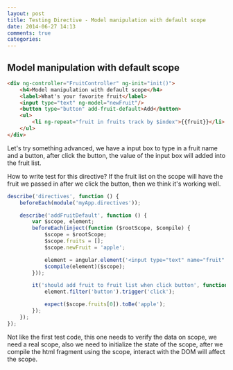 ```yaml
---
layout: post
title: Testing Directive - Model manipulation with default scope
date: 2014-06-27 14:13
comments: true
categories: 
---
```

## Model manipulation with default scope
```html
<div ng-controller="FruitController" ng-init="init()">
    <h4>Model manipulation with default scope</h4>
    <label>What's your favorite fruit</label>
    <input type="text" ng-model="newFruit"/>
    <button type="button" add-fruit-default>Add</button>
    <ul>
        <li ng-repeat="fruit in fruits track by $index">{{fruit}}</li>
    </ul>
</div>
```
Let's try something advanced, we have a input box to type in a fruit name and a button, after click the button, the value of the input box will added into the fruit list.

How to write test for this directive? If the fruit list on the scope will have the fruit we passed in after we click the button, then we think it's working well.
```javascript
describe('directives', function () {
    beforeEach(module('myApp.directives'));

    describe('addFruitDefault', function () {
        var $scope, element;
        beforeEach(inject(function ($rootScope, $compile) {
            $scope = $rootScope;
            $scope.fruits = [];
            $scope.newFruit = 'apple';

            element = angular.element('<input type="text" name="fruit" id="fruitDefault" ng-model="newFruit"/><button type="button" add-fruit-default>Add</button>');
            $compile(element)($scope);
        }));

        it('should add fruit to fruit list when click button', function () {
            element.filter('button').trigger('click');

            expect($scope.fruits[0]).toBe('apple');
        });
    });
});
``` 
Not like the first test code, this one needs to verify the data on scope, we need a real scope, also we need to initialize the state of the scope, after we compile the html fragment using the scope, interact with the DOM will affect the scope.

